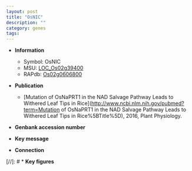 ```yaml
---
layout: post
title: "OsNIC"
description: ""
category: genes
tags: 
---
```


* **Information**  
    + Symbol: OsNIC  
    + MSU: [LOC_Os02g39400](http://rice.plantbiology.msu.edu/cgi-bin/ORF_infopage.cgi?orf=LOC_Os02g39400)  
    + RAPdb: [Os02g0606800](http://rapdb.dna.affrc.go.jp/viewer/gbrowse_details/irgsp1?name=Os02g0606800)  

* **Publication**  
    + [Mutation of OsNaPRT1 in the NAD Salvage Pathway Leads to Withered Leaf Tips in Rice](http://www.ncbi.nlm.nih.gov/pubmed?term=Mutation of OsNaPRT1 in the NAD Salvage Pathway Leads to Withered Leaf Tips in Rice%5BTitle%5D), 2016, Plant Physiology.

* **Genbank accession number**  

* **Key message**  

* **Connection**  

[//]: # * **Key figures**  


